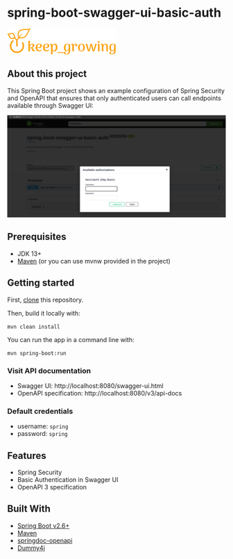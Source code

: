 # spring-boot-swagger-ui-basic-auth

[![keep_growing logo](readme-images/logo_250x60.png)](https://keepgrowing.in/)

## About this project

This Spring Boot project shows an example configuration of Spring Security and OpenAPI that ensures that only
authenticated users can call endpoints available through Swagger UI:

![swagger ui with basic auth for endpointsscreenshot](readme-images/swagger-ui-with-basic-auth-for-endpoints.png)

## Prerequisites
* JDK 13+
* [Maven](https://maven.apache.org/) (or you can use mvnw provided in the project)

## Getting started

First, [clone](https://docs.github.com/en/github/creating-cloning-and-archiving-repositories/cloning-a-repository-from-github/cloning-a-repository)
this repository.

Then, build it locally with:

```shell
mvn clean install
```

You can run the app in a command line with:

```shell
mvn spring-boot:run
```

### Visit API documentation

* Swagger UI: http://localhost:8080/swagger-ui.html
* OpenAPI specification: http://localhost:8080/v3/api-docs

### Default credentials

* username: `spring`
* password: `spring`

## Features

* Spring Security
* Basic Authentication in Swagger UI
* OpenAPI 3 specification

## Built With

* [Spring Boot v2.6+](https://spring.io/projects/spring-boot)
* [Maven](https://maven.apache.org/)
* [springdoc-openapi](https://springdoc.org/)
* [Dummy4j](https://daniel-frak.github.io/dummy4j/)
